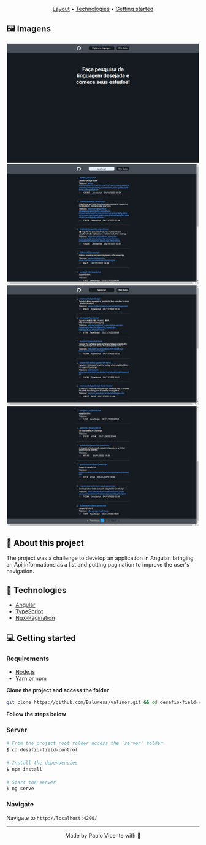 <p align="center">
  <a href="#-layout">Layout</a> •
  <a href="#-technologies">Technologies</a> •
  <a href="#-getting-started">Getting started</a>
</p>

## :framed_picture: Imagens

<div align="center">
    <img alt = "Telas da aplicação" src = "./assets/tela-inicial.png" width = "500px" />
    <img alt = "Telas da aplicação" src = "./assets/tela-resultados.png" width = "500px" />
    <img alt = "Telas da aplicação" src = "./assets/tela-resultados2.png" width = "500px" />
    <img alt = "Telas da aplicação" src = "./assets/tela-paginacao.png" width = "500px" />
    </div>
</div>

## 🔖 About this project

The project was a challenge to develop an application in Angular, bringing an Api informations as a list and putting pagination to improve the user's navigation.

## 🚀 Technologies

- [Angular](https://angular.io/)
- [TypeScript](https://www.typescriptlang.org/)
- [Ngx-Pagination](http://michaelbromley.github.io/ngx-pagination/#/)

## 💻 Getting started

### Requirements

- [Node.js](https://nodejs.org/en/)
- [Yarn](https://classic.yarnpkg.com/) or [npm](https://www.npmjs.com/package/npm)

**Clone the project and access the folder**

```bash
git clone https://github.com/Baluress/valinor.git && cd desafio-field-control
```

**Follow the steps below**

### Server

```bash
# From the project root folder access the 'server' folder
$ cd desafio-field-control

# Install the dependencies
$ npm install

# Start the server
$ ng serve

```

### Navigate

Navigate to `http://localhost:4200/`

---

<p align="center">
  Made by Paulo Vicente with 💜
</p>
